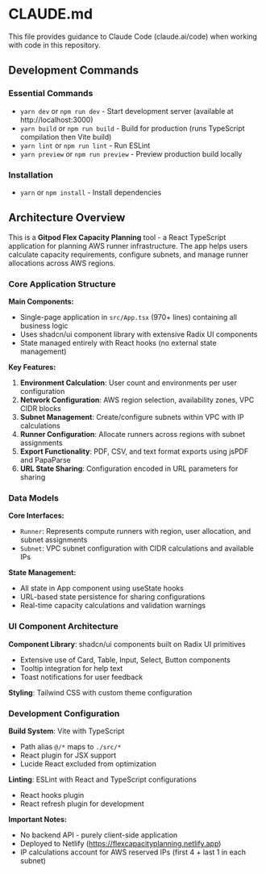 # CLAUDE.md

This file provides guidance to Claude Code (claude.ai/code) when working with code in this repository.

## Development Commands

### Essential Commands
- `yarn dev` or `npm run dev` - Start development server (available at http://localhost:3000)
- `yarn build` or `npm run build` - Build for production (runs TypeScript compilation then Vite build)
- `yarn lint` or `npm run lint` - Run ESLint
- `yarn preview` or `npm run preview` - Preview production build locally

### Installation
- `yarn` or `npm install` - Install dependencies

## Architecture Overview

This is a **Gitpod Flex Capacity Planning** tool - a React TypeScript application for planning AWS runner infrastructure. The app helps users calculate capacity requirements, configure subnets, and manage runner allocations across AWS regions.

### Core Application Structure

**Main Components:**
- Single-page application in `src/App.tsx` (970+ lines) containing all business logic
- Uses shadcn/ui component library with extensive Radix UI components
- State managed entirely with React hooks (no external state management)

**Key Features:**
1. **Environment Calculation**: User count and environments per user configuration
2. **Network Configuration**: AWS region selection, availability zones, VPC CIDR blocks
3. **Subnet Management**: Create/configure subnets within VPC with IP calculations
4. **Runner Configuration**: Allocate runners across regions with subnet assignments
5. **Export Functionality**: PDF, CSV, and text format exports using jsPDF and PapaParse
6. **URL State Sharing**: Configuration encoded in URL parameters for sharing

### Data Models

**Core Interfaces:**
- `Runner`: Represents compute runners with region, user allocation, and subnet assignments
- `Subnet`: VPC subnet configuration with CIDR calculations and available IPs

**State Management:**
- All state in App component using useState hooks
- URL-based state persistence for sharing configurations
- Real-time capacity calculations and validation warnings

### UI Component Architecture

**Component Library**: shadcn/ui components built on Radix UI primitives
- Extensive use of Card, Table, Input, Select, Button components
- Tooltip integration for help text
- Toast notifications for user feedback

**Styling**: Tailwind CSS with custom theme configuration

### Development Configuration

**Build System**: Vite with TypeScript
- Path alias `@/*` maps to `./src/*`
- React plugin for JSX support
- Lucide React excluded from optimization

**Linting**: ESLint with React and TypeScript configurations
- React hooks plugin
- React refresh plugin for development

**Important Notes:**
- No backend API - purely client-side application
- Deployed to Netlify (https://flexcapacityplanning.netlify.app)
- IP calculations account for AWS reserved IPs (first 4 + last 1 in each subnet)
